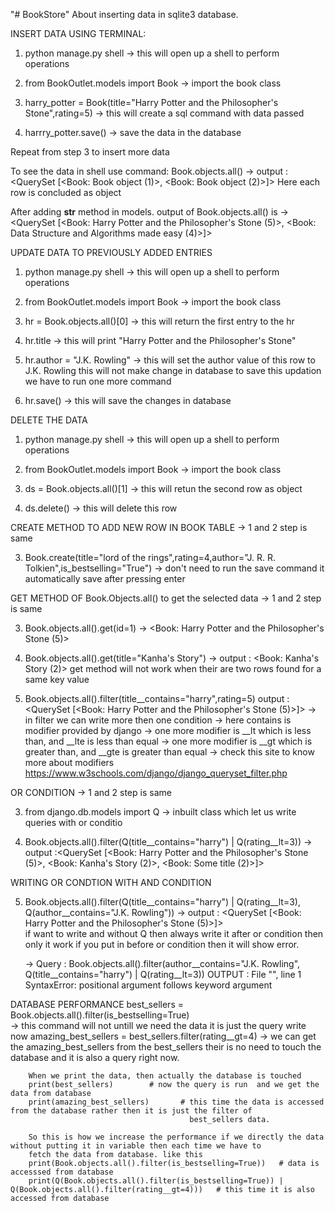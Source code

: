 "# BookStore" 
About inserting data in sqlite3 database.

INSERT DATA USING TERMINAL:
1. python manage.py shell
    -> this will open up a shell to perform operations

2. from BookOutlet.models import Book
    -> import the book class

3. harry_potter = Book(title="Harry Potter and the Philosopher's Stone",rating=5)
    -> this will create a sql command with data passed

4. harrry_potter.save()
    -> save the data in the database

Repeat from step 3 to insert more data

To see the data in shell use command:
Book.objects.all()
    -> output : <QuerySet [<Book: Book object (1)>, <Book: Book object (2)>]>
    Here each row is concluded as object

After adding __str__ method in models. output of Book.objects.all() is
    -> <QuerySet [<Book: Harry Potter and the Philosopher's Stone (5)>, <Book: Data Structure and Algorithms made easy (4)>]>

UPDATE DATA TO PREVIOUSLY ADDED ENTRIES 
1. python manage.py shell
    -> this will open up a shell to perform operations

2. from BookOutlet.models import Book
    -> import the book class

3. hr = Book.objects.all()[0]
    -> this will return the first entry to the hr

4. hr.title
    -> this will print "Harry Potter and the Philosopher's Stone"

5. hr.author = "J.K. Rowling"
    -> this will set the author value of this row to J.K. Rowling
    this will not make change in database to save this updation we have to run one more command

6. hr.save()
    -> this will save the changes in database


DELETE THE DATA
1. python manage.py shell
    -> this will open up a shell to perform operations

2. from BookOutlet.models import Book
    -> import the book class

3. ds = Book.objects.all()[1]
    -> this will retun the second row as object

4. ds.delete()
    -> this will delete this row


CREATE METHOD TO ADD NEW ROW IN BOOK TABLE
-> 1 and 2 step is same

3. Book.create(title="lord of the rings",rating=4,author="J. R. R. Tolkien",is_bestselling="True")
    -> don't need to run the save command it automatically save after pressing enter

GET METHOD OF Book.Objects.all() to get the selected data
-> 1 and 2 step is same

3. Book.objects.all().get(id=1)
    -> <Book: Harry Potter and the Philosopher's Stone (5)>

4. Book.objects.all().get(title="Kanha's Story")
    -> output : <Book: Kanha's Story (2)>
    get method will not work when their are two rows found for a same key value

5. Book.objects.all().filter(title__contains="harry",rating=5)
    output : <QuerySet [<Book: Harry Potter and the Philosopher's Stone (5)>]>
    -> in filter we can write more then one condition
    -> here contains is modifier provided by django
    -> one more modifier is __lt which is less than, and __lte is less than equal
    -> one more modifier is __gt which is greater than, and __gte is greater than equal
    -> check this site to know more about modifiers https://www.w3schools.com/django/django_queryset_filter.php

OR CONDITION 
-> 1 and 2 step is same

3. from django.db.models import Q
    -> inbuilt class which let us write queries with or conditio

4. Book.objects.all().filter(Q(title__contains="harry") | Q(rating__lt=3))
    -> output :<QuerySet [<Book: Harry Potter and the Philosopher's Stone (5)>, <Book: Kanha's Story (2)>, <Book: Some title (2)>]>

WRITING OR CONDTION WITH AND CONDITION

5. Book.objects.all().filter(Q(title__contains="harry") | Q(rating__lt=3), Q(author__contains="J.K. Rowling"))
    -> output : <QuerySet [<Book: Harry Potter and the Philosopher's Stone (5)>]>   
    if want to write and without Q then always write it after or condition then only it work if you put in before or condition then it will show error.

    -> Query : Book.objects.all().filter(author__contains="J.K. Rowling", Q(title__contains="harry") | Q(rating__lt=3))
    OUTPUT : File "<console>", line 1
                SyntaxError: positional argument follows keyword argument


DATABASE PERFORMANCE
    best_sellers = Book.objects.all().filter(is_bestselling=True)     
        -> this command will not untill we need the data it is just the query write now
    amazing_best_sellers = best_sellers.filter(rating__gt=4)
        -> we can get the amazing_best_sellers from the best_sellers their is no need to touch the database and it is also a query 
        right now.

        When we print the data, then actually the database is touched
        print(best_sellers)        # now the query is run  and we get the data from database
        print(amazing_best_sellers)       # this time the data is accessed from the database rather then it is just the filter of
                                            best_sellers data.

        So this is how we increase the performance if we directly the data without putting it in variable then each time we have to 
        fetch the data from database. like this 
        print(Book.objects.all().filter(is_bestselling=True))   # data is accesssed from database
        print(Q(Book.objects.all().filter(is_bestselling=True)) | Q(Book.objects.all().filter(rating__gt=4)))   # this time it is also accessed from database